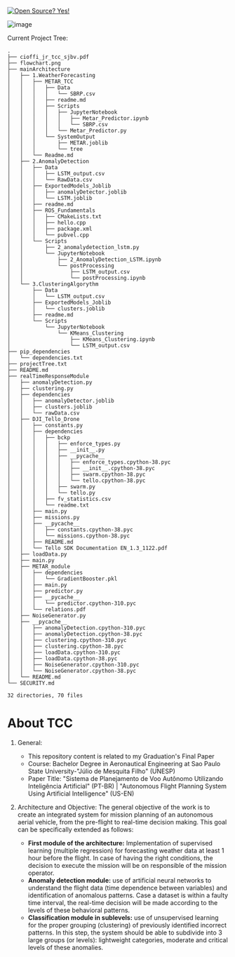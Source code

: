 [![Open Source? Yes!](https://badgen.net/badge/Open%20Source%20%3F/Yes%21/blue?icon=github)](https://github.com/Naereen/badges/)

![image](https://user-images.githubusercontent.com/60454486/207338037-10568815-161a-4f4b-9d22-4746c5dccde0.png)

Current Project Tree:
``` 
.
├── cioffi_jr_tcc_sjbv.pdf
├── flowchart.png
├── mainArchitecture
│   ├── 1.WeatherForecasting
│   │   ├── METAR_TCC
│   │   │   ├── Data
│   │   │   │   └── SBRP.csv
│   │   │   ├── readme.md
│   │   │   ├── Scripts
│   │   │   │   ├── JupyterNotebook
│   │   │   │   │   ├── Metar_Predictor.ipynb
│   │   │   │   │   └── SBRP.csv
│   │   │   │   └── Metar_Predictor.py
│   │   │   └── SystemOutput
│   │   │       ├── METAR.joblib
│   │   │       └── tree
│   │   └── Readme.md
│   ├── 2.AnomalyDetection
│   │   ├── Data
│   │   │   ├── LSTM_output.csv
│   │   │   └── RawData.csv
│   │   ├── ExportedModels_Joblib
│   │   │   ├── anomalyDetector.joblib
│   │   │   └── LSTM.joblib
│   │   ├── readme.md
│   │   ├── ROS_Fundamentals
│   │   │   ├── CMakeLists.txt
│   │   │   ├── hello.cpp
│   │   │   ├── package.xml
│   │   │   └── pubvel.cpp
│   │   └── Scripts
│   │       ├── 2_anomalydetection_lstm.py
│   │       └── JupyterNotebook
│   │           ├── 2_AnomalyDetection_LSTM.ipynb
│   │           └── postProcessing
│   │               ├── LSTM_output.csv
│   │               └── postProcessing.ipynb
│   └── 3.ClusteringAlgorythm
│       ├── Data
│       │   └── LSTM_output.csv
│       ├── ExportedModels_Joblib
│       │   └── clusters.joblib
│       ├── readme.md
│       └── Scripts
│           └── JupyterNotebook
│               └── KMeans_Clustering
│                   ├── KMeans_Clustering.ipynb
│                   └── LSTM_output.csv
├── pip_dependencies
│   └── dependencies.txt
├── projectTree.txt
├── README.md
├── realTimeResponseModule
│   ├── anomalyDetection.py
│   ├── clustering.py
│   ├── dependencies
│   │   ├── anomalyDetector.joblib
│   │   ├── clusters.joblib
│   │   └── rawData.csv
│   ├── DJI_Tello_Drone
│   │   ├── constants.py
│   │   ├── dependencies
│   │   │   ├── bckp
│   │   │   │   ├── enforce_types.py
│   │   │   │   ├── __init__.py
│   │   │   │   ├── __pycache__
│   │   │   │   │   ├── enforce_types.cpython-38.pyc
│   │   │   │   │   ├── __init__.cpython-38.pyc
│   │   │   │   │   ├── swarm.cpython-38.pyc
│   │   │   │   │   └── tello.cpython-38.pyc
│   │   │   │   ├── swarm.py
│   │   │   │   └── tello.py
│   │   │   ├── fv_statistics.csv
│   │   │   └── readme.txt
│   │   ├── main.py
│   │   ├── missions.py
│   │   ├── __pycache__
│   │   │   ├── constants.cpython-38.pyc
│   │   │   └── missions.cpython-38.pyc
│   │   ├── README.md
│   │   └── Tello SDK Documentation EN_1.3_1122.pdf
│   ├── loadData.py
│   ├── main.py
│   ├── METAR_module
│   │   ├── dependencies
│   │   │   └── GradientBooster.pkl
│   │   ├── main.py
│   │   ├── predictor.py
│   │   ├── __pycache__
│   │   │   └── predictor.cpython-310.pyc
│   │   └── relations.pdf
│   ├── NoiseGenerator.py
│   ├── __pycache__
│   │   ├── anomalyDetection.cpython-310.pyc
│   │   ├── anomalyDetection.cpython-38.pyc
│   │   ├── clustering.cpython-310.pyc
│   │   ├── clustering.cpython-38.pyc
│   │   ├── loadData.cpython-310.pyc
│   │   ├── loadData.cpython-38.pyc
│   │   ├── NoiseGenerator.cpython-310.pyc
│   │   └── NoiseGenerator.cpython-38.pyc
│   └── README.md
└── SECURITY.md

32 directories, 70 files
```

# About TCC

1. General:
    - This repository content is related to my Graduation's Final Paper
    - Course: Bachelor Degree in Aeronautical Engineering at Sao Paulo State University-"Júlio de Mesquita Filho" (UNESP)
    - Paper Title: "Sistema de Planejamento de Voo Autônomo Utilizando Inteligência Artificial" (PT-BR) | "Autonomous Flight Planning System Using Artificial Intelligence" (US-EN)

2. Architecture and Objective:
The general objective of the work is to create an integrated system for mission planning of
an autonomous aerial vehicle, from the pre-flight to real-time decision making. This goal
can be specifically extended as follows:
    - **First module of the architecture:** Implementation of supervised learning (multiple regression) for forecasting weather data at least 1 hour before the flight. In case of having the right conditions, the decision to execute the mission will be on responsible of the mission operator.
    - **Anomaly detection module:** use of artificial neural networks to understand the
    flight data (time dependence between variables) and identification of anomalous patterns. Case
    a dataset is within a faulty time interval, the real-time decision will be
    made according to the levels of these behavioral patterns.
    - **Classification module in sublevels:** use of unsupervised learning for the
    proper grouping (clustering) of previously identified incorrect patterns. In this
    step, the system should be able to subdivide into 3 large groups (or levels): lightweight categories,
    moderate and critical levels of these anomalies.
